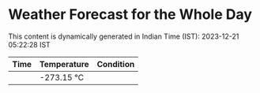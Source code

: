 # Weather Forecast for the Whole Day

This content is dynamically generated in Indian Time (IST): 2023-12-21 05:22:28 IST

| Time | Temperature | Condition |
| --- | --- | --- |
|  | -273.15 °C |   |

